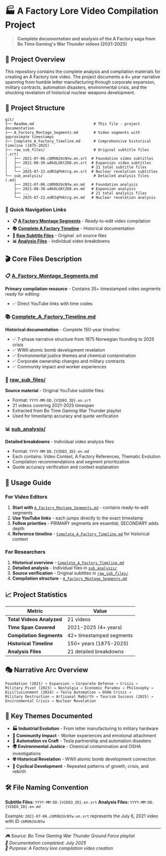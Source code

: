 # 🏭 A Factory Lore Video Compilation Project

> **Complete documentation and analysis of the A Factory saga from Bo Time Gaming's War Thunder videos (2021-2025)**

## 📖 Project Overview

This repository contains the complete analysis and compilation materials for creating an A Factory lore video. The project documents a 4+ year narrative spanning from humble letter manufacturing through corporate expansion, military contracts, automation disasters, environmental crisis, and the shocking revelation of historical nuclear weapons development.

## 📁 Project Structure

```
git/
├── Readme.md                           # This file - project documentation
├── A_Factory_Montage_Segments.md       # Video segments with approximate timestamps
├── Complete_A_Factory_Timeline.md      # Comprehensive historical timeline (1875-2025)
├── raw_sub_files/                      # Original subtitle files (.srt)
│   ├── 2021-07-06.cbMXNJUcNYw.en.srt  # Foundation video subtitles
│   ├── 2021-08-30.w8kOLGKtZ68.en.srt  # Expansion video subtitles
│   ├── ...                            # 21 total subtitle files
│   └── 2025-07-22.edR3qPmktcg.en.srt  # Nuclear revelation subtitles
└── sub_analysis/                       # Detailed analysis files (.md)
    ├── 2021-07-06.cbMXNJUcNYw.en.md   # Foundation analysis
    ├── 2021-08-30.w8kOLGKtZ68.en.md   # Expansion analysis
    ├── ...                            # 21 total analysis files
    └── 2025-07-22.edR3qPmktcg.en.md   # Nuclear revelation analysis
```

### 🔗 **Quick Navigation Links**

- **📋 [A Factory Montage Segments](./A_Factory_Montage_Segments.md)** - Ready-to-edit video compilation
- **📚 [Complete A Factory Timeline](./Complete_A_Factory_Timeline.md)** - Historical documentation
- **📂 [Raw Subtitle Files](./raw_sub_files/)** - Original .srt source files
- **📊 [Analysis Files](./sub_analysis/)** - Individual video breakdowns

## 🎬 Core Files Description

### 📋 **[A_Factory_Montage_Segments.md](./A_Factory_Montage_Segments.md)**

**Primary compilation resource** - Contains 35+ timestamped video segments ready for editing:

- ✅ Direct YouTube links with time codes

### 📚 **[Complete_A_Factory_Timeline.md](./Complete_A_Factory_Timeline.md)**

**Historical documentation** - Complete 150-year timeline:

- ✅ 7-phase narrative structure from 1875 Norwegian founding to 2025 crisis
- ✅ WWII atomic bomb development revelation
- ✅ Environmental justice themes and chemical contamination
- ✅ Corporate ownership changes and military contracts
- ✅ Community impact and worker experiences

### 📂 **[raw_sub_files/](./raw_sub_files/)**

**Source material** - Original YouTube subtitle files:

- Format: `YYYY-MM-DD.{VIDEO_ID}.en.srt`
- 21 videos covering 2021-2025 timespan
- Extracted from Bo Time Gaming War Thunder playlist
- Used for timestamp accuracy and quote verification

### 📊 **[sub_analysis/](./sub_analysis/)**

**Detailed breakdowns** - Individual video analysis files:

- Format: `YYYY-MM-DD.{VIDEO_ID}.en.md`
- Each contains: Video Context, A Factory References, Thematic Evolution
- Compilation recommendations and segment prioritization
- Quote accuracy verification and context explanation

## 🎯 Usage Guide

### For Video Editors

1. **Start with** [`A_Factory_Montage_Segments.md`](./A_Factory_Montage_Segments.md) - contains ready-to-edit segments
2. **Use YouTube links** - each jumps directly to the exact timestamp
3. **Follow priorities** - PRIMARY segments are essential, SECONDARY adds depth
4. **Reference timeline** - [`Complete_A_Factory_Timeline.md`](./Complete_A_Factory_Timeline.md) for historical context

### For Researchers

1. **Historical overview** - [`Complete_A_Factory_Timeline.md`](./Complete_A_Factory_Timeline.md)
2. **Detailed analysis** - Individual files in [`sub_analysis/`](./sub_analysis/)
3. **Source verification** - Original subtitles in [`raw_sub_files/`](./raw_sub_files/)
4. **Compilation structure** - [`A_Factory_Montage_Segments.md`](./A_Factory_Montage_Segments.md)

## 📈 Project Statistics

| Metric                    | Value                    |
| ------------------------- | ------------------------ |
| **Total Videos Analyzed** | 21 videos                |
| **Time Span Covered**     | 2021-2025 (4+ years)     |
| **Compilation Segments**  | 42+ timestamped segments |
| **Historical Timeline**   | 150+ years (1875-2025)   |
| **Analysis Files**        | 21 detailed breakdowns   |

## 🎭 Narrative Arc Overview

```
Foundation (2021) → Expansion → Corporate Defense → Crisis →
Military Pivot (2023) → Nostalgia → Economic Paradox → Philosophy →
Disillusionment (2024) → Tesla Automation → OSHA Crisis →
Military Destruction → Artisanal Rebirth → Tourism Success (2025) →
Environmental Crisis → Nuclear Revelation
```

## 🔑 Key Themes Documented

- **🏭 Industrial Evolution** - From letter manufacturing to military hardware
- **👥 Community Impact** - Worker experiences and emotional attachment
- **🤖 Automation vs Craft** - Tesla partnership and automation disasters
- **🌍 Environmental Justice** - Chemical contamination and OSHA investigations
- **☢️ Historical Revelation** - WWII atomic bomb development connection
- **🔄 Cyclical Development** - Repeated patterns of growth, crisis, and rebirth

## 🛠️ File Naming Convention

**Subtitle Files:** `YYYY-MM-DD.{VIDEO_ID}.en.srt`
**Analysis Files:** `YYYY-MM-DD.{VIDEO_ID}.en.md`

Example: `2021-07-06.cbMXNJUcNYw.en.srt` represents the July 6, 2021 video with ID `cbMXNJUcNYw`

---

_🎮 Source: Bo Time Gaming War Thunder Ground Force playlist_  
_📅 Documentation completed: July 2025_  
_🎯 Purpose: A Factory lore compilation video creation_
